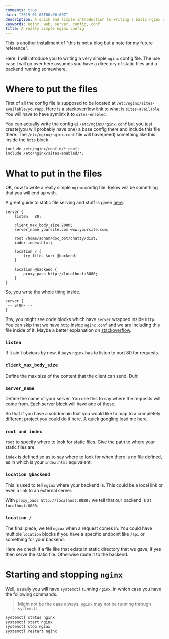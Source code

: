 ```yaml
---
comments: true
date: "2019-01-08T00:00:00Z"
description: A quick and simple introduction to writing a basic nginx conf file
keywords: nginx, web, server, config, conf
title: A really simple nginx config
---
```


This is another installment of "this is not a blog but a note for my future reference".

Here, I will introduce you to writing a very simple `nginx` config file.
The use case I will go over here assumes you have a directory of static files and a backend running somewhere.

# Where to put the files

First of all the config file is supposed to be located at `/etc/nginx/sites-available/yourapp`.
Here is a [stackoverflow link](https://stackoverflow.com/questions/11693135/multiple-websites-on-nginx-sites-available)
to what is `sites-available`. You will have to have symlink it to `sites-enabled`.

You can actually write the config at `/etc/nginx/nginx.conf` but you just
create(you will probably have one) a base config there and include this file there.
The `/etc/nginx/nginx.conf` file will have(need) something like this inside the `http` block.

```
include /etc/nginx/conf.d/*.conf;
include /etc/nginx/sites-enabled/*;
```

# What to put in the files

OK, now to write a really simple `nginx` config file.
Below will be something that you will end up with.

A great guide to static file serving and stuff is given [here](https://docs.nginx.com/nginx/admin-guide/web-server/serving-static-content/).

```
server {
    listen   80;

    client_max_body_size 200M;
    server_name yoursite.com www.yoursite.com;

    root /home/soham/doc_bot/chatty/dist;
    index index.html;

    location / {
        try_files $uri @backend;
    }

    location @backend {
        proxy_pass http://localhost:8080;
    }
}
```

So, you write the whole thing inside.

```
server {
 -- STUFF --
}
```

Btw, you might see code blocks which have `server` wrapped inside `http`.
You can skip that we have `http` inside `nginx.conf` and we are including this file inside of it.
Maybe a better explanation on [stackoverflow](https://stackoverflow.com/questions/20639568/when-do-we-need-to-use-http-block-in-nginx-config-file).

### `listen`

If it ain't obvious by now, it says `nginx` has to listen to port 80 for requests.

### `client_max_body_size`

Define the max size of the content that the client can send. Duh!

### `server_name`

Define the name of your server. You use this to say where the requests will come from.
Each server block will have one of these.

So that if you have a subdomain that you would like to map to a completely different project you could do it here.
A quick googling lead me [here](https://www.digitalocean.com/community/questions/what-exactly-is-server_name-in-nginx-configuration-file).

### `root and index`

`root` to specify where to look for static files. Give the path to where your static files are.

`index` is defined so as to say where to look for when there is no file defined, as in which is your `index.html`
equivalent.

### `location @backend`

This is used to tell `nginx` where your backend is. This could be a local link or even a link to an external server.

With `proxy_pass http://localhost:8080;` we tell that our backend is at `localhost:8080`.

### `location /`

The final piece, we tell `nginx` when a request comes in. You could have multiple `location` blocks if you have a
specific endpoint like `/api` or something for your backend.

Here we check if a file like that exists in static directory that we gave, if yes then serve the static file.
Otherwise route it to the backend.

# Starting and stopping `nginx`

Well, usually you will have `systemctl` running `nginx`, in which case you have the following commands.

> Might not be the case always, `nginx` may not be running through `systemctl`

```bash
systemctl status nginx
systemctl start nginx
systemctl stop nginx
systemctl restart nginx
```
